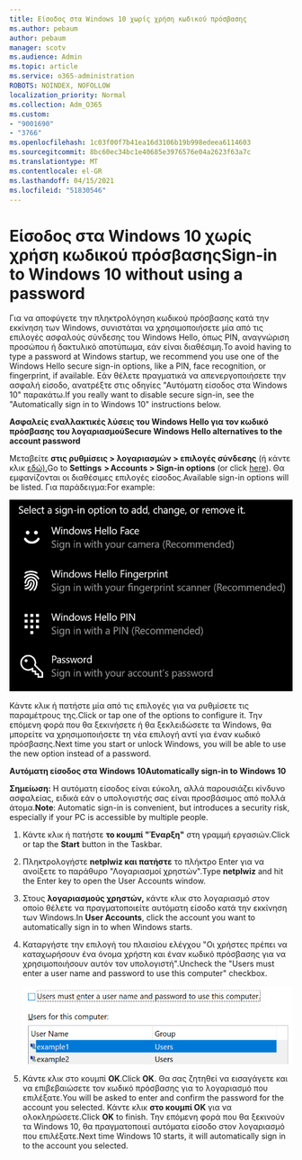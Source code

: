 ```yaml
---
title: Είσοδος στα Windows 10 χωρίς χρήση κωδικού πρόσβασης
ms.author: pebaum
author: pebaum
manager: scotv
ms.audience: Admin
ms.topic: article
ms.service: o365-administration
ROBOTS: NOINDEX, NOFOLLOW
localization_priority: Normal
ms.collection: Adm_O365
ms.custom:
- "9001690"
- "3766"
ms.openlocfilehash: 1c03f00f7b41ea16d3106b19b998edeea6114603
ms.sourcegitcommit: 8bc60ec34bc1e40685e3976576e04a2623f63a7c
ms.translationtype: MT
ms.contentlocale: el-GR
ms.lasthandoff: 04/15/2021
ms.locfileid: "51830546"
---
```

# <a name="sign-in-to-windows-10-without-using-a-password"></a><span data-ttu-id="fc70e-102">Είσοδος στα Windows 10 χωρίς χρήση κωδικού πρόσβασης</span><span class="sxs-lookup"><span data-stu-id="fc70e-102">Sign-in to Windows 10 without using a password</span></span>

<span data-ttu-id="fc70e-103">Για να αποφύγετε την πληκτρολόγηση κωδικού πρόσβασης κατά την εκκίνηση των Windows, συνιστάται να χρησιμοποιήσετε μία από τις επιλογές ασφαλούς σύνδεσης του Windows Hello, όπως PIN, αναγνώριση προσώπου ή δακτυλικό αποτύπωμα, εάν είναι διαθέσιμη.</span><span class="sxs-lookup"><span data-stu-id="fc70e-103">To avoid having to type a password at Windows startup, we recommend you use one of the Windows Hello secure sign-in options, like a PIN, face recognition, or fingerprint, if available.</span></span> <span data-ttu-id="fc70e-104">Εάν θέλετε πραγματικά να απενεργοποιήσετε την ασφαλή είσοδο, ανατρέξτε στις οδηγίες "Αυτόματη είσοδος στα Windows 10" παρακάτω.</span><span class="sxs-lookup"><span data-stu-id="fc70e-104">If you really want to disable secure sign-in, see the "Automatically sign in to Windows 10" instructions below.</span></span>

<span data-ttu-id="fc70e-105">**Ασφαλείς εναλλακτικές λύσεις του Windows Hello για τον κωδικό πρόσβασης του λογαριασμού**</span><span class="sxs-lookup"><span data-stu-id="fc70e-105">**Secure Windows Hello alternatives to the account password**</span></span>

<span data-ttu-id="fc70e-106">Μεταβείτε **στις ρυθμίσεις > λογαριασμών > επιλογές σύνδεσης** (ή κάντε κλικ [εδώ).](ms-settings:signinoptions?activationSource=GetHelp)</span><span class="sxs-lookup"><span data-stu-id="fc70e-106">Go to **Settings  > Accounts > Sign-in options** (or click [here](ms-settings:signinoptions?activationSource=GetHelp)).</span></span> <span data-ttu-id="fc70e-107">Θα εμφανίζονται οι διαθέσιμες επιλογές είσοδος.</span><span class="sxs-lookup"><span data-stu-id="fc70e-107">Available sign-in options will be listed.</span></span> <span data-ttu-id="fc70e-108">Για παράδειγμα:</span><span class="sxs-lookup"><span data-stu-id="fc70e-108">For example:</span></span>

![Επιλογές είσοδος.](media/sign-in-options.png)

<span data-ttu-id="fc70e-110">Κάντε κλικ ή πατήστε μία από τις επιλογές για να ρυθμίσετε τις παραμέτρους της.</span><span class="sxs-lookup"><span data-stu-id="fc70e-110">Click or tap one of the options to configure it.</span></span> <span data-ttu-id="fc70e-111">Την επόμενη φορά που θα ξεκινήσετε ή θα ξεκλειδώσετε τα Windows, θα μπορείτε να χρησιμοποιήσετε τη νέα επιλογή αντί για έναν κωδικό πρόσβασης.</span><span class="sxs-lookup"><span data-stu-id="fc70e-111">Next time you start or unlock Windows, you will be able to use the new option instead of a password.</span></span> 

<span data-ttu-id="fc70e-112">**Αυτόματη είσοδος στα Windows 10**</span><span class="sxs-lookup"><span data-stu-id="fc70e-112">**Automatically sign-in to Windows 10**</span></span>

<span data-ttu-id="fc70e-113">**Σημείωση:** Η αυτόματη είσοδος είναι εύκολη, αλλά παρουσιάζει κίνδυνο ασφαλείας, ειδικά εάν ο υπολογιστής σας είναι προσβάσιμος από πολλά άτομα.</span><span class="sxs-lookup"><span data-stu-id="fc70e-113">**Note**: Automatic sign-in is convenient, but introduces a security risk, especially if your PC is accessible by multiple people.</span></span> 

1. <span data-ttu-id="fc70e-114">Κάντε κλικ ή πατήστε **το κουμπί "Έναρξη"** στη γραμμή εργασιών.</span><span class="sxs-lookup"><span data-stu-id="fc70e-114">Click or tap the **Start** button in the Taskbar.</span></span>

2. <span data-ttu-id="fc70e-115">Πληκτρολογήστε **netplwiz και πατήστε** το πλήκτρο Enter για να ανοίξετε το παράθυρο "Λογαριασμοί χρηστών".</span><span class="sxs-lookup"><span data-stu-id="fc70e-115">Type **netplwiz** and hit the Enter key to open the User Accounts window.</span></span>

3. <span data-ttu-id="fc70e-116">Στους **λογαριασμούς χρηστών,** κάντε κλικ στο λογαριασμό στον οποίο θέλετε να πραγματοποιείτε αυτόματη είσοδο κατά την εκκίνηση των Windows.</span><span class="sxs-lookup"><span data-stu-id="fc70e-116">In **User Accounts**, click the account you want to automatically sign in to when Windows starts.</span></span>

4. <span data-ttu-id="fc70e-117">Καταργήστε την επιλογή του πλαισίου ελέγχου "Οι χρήστες πρέπει να καταχωρήσουν ένα όνομα χρήστη και έναν κωδικό πρόσβασης για να χρησιμοποιήσουν αυτόν τον υπολογιστή".</span><span class="sxs-lookup"><span data-stu-id="fc70e-117">Uncheck the "Users must enter a user name and password to use this computer" checkbox.</span></span>

    ![Οι χρήστες πρέπει να καταχωρήσουν μια επιλογή ονόματος χρήστη και κωδικού πρόσβασης.](media/users-must-enter-username.png)

5. <span data-ttu-id="fc70e-119">Κάντε κλικ στο κουμπί **OK**.</span><span class="sxs-lookup"><span data-stu-id="fc70e-119">Click **OK**.</span></span> <span data-ttu-id="fc70e-120">Θα σας ζητηθεί να εισαγάγετε και να επιβεβαιώσετε τον κωδικό πρόσβασης για το λογαριασμό που επιλέξατε.</span><span class="sxs-lookup"><span data-stu-id="fc70e-120">You will be asked to enter and confirm the password for the account you selected.</span></span> <span data-ttu-id="fc70e-121">Κάντε κλικ **στο κουμπί OK** για να ολοκληρώσετε.</span><span class="sxs-lookup"><span data-stu-id="fc70e-121">Click **OK** to finish.</span></span> <span data-ttu-id="fc70e-122">Την επόμενη φορά που θα ξεκινούν τα Windows 10, θα πραγματοποιεί αυτόματα είσοδο στον λογαριασμό που επιλέξατε.</span><span class="sxs-lookup"><span data-stu-id="fc70e-122">Next time Windows 10 starts, it will automatically sign in to the account you selected.</span></span>
